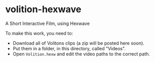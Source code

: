 # volition-hexwave
A Short Interactive Film, using Hexwave

To make this work, you need to:
- Download all of Volitons clips (a zip will be posted here soon).
- Put them in a folder, in this directory, called "Videos".
- Open `Volition.hexw` and edit the video paths to the correct path.


